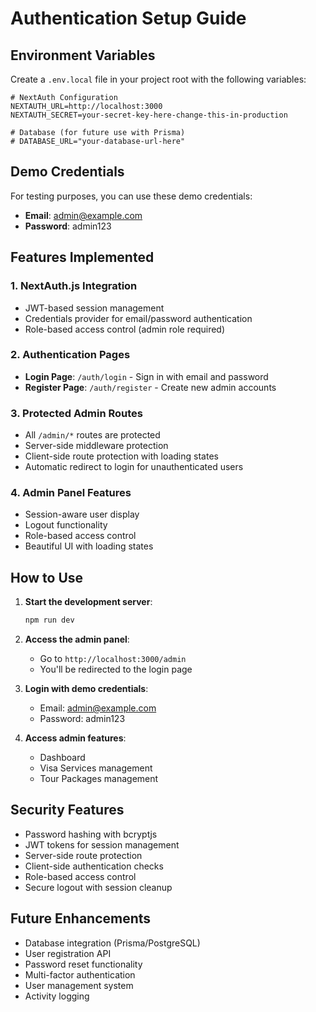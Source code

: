 # Authentication Setup Guide

## Environment Variables

Create a `.env.local` file in your project root with the following variables:

```env
# NextAuth Configuration
NEXTAUTH_URL=http://localhost:3000
NEXTAUTH_SECRET=your-secret-key-here-change-this-in-production

# Database (for future use with Prisma)
# DATABASE_URL="your-database-url-here"
```

## Demo Credentials

For testing purposes, you can use these demo credentials:

- **Email**: admin@example.com
- **Password**: admin123

## Features Implemented

### 1. NextAuth.js Integration
- JWT-based session management
- Credentials provider for email/password authentication
- Role-based access control (admin role required)

### 2. Authentication Pages
- **Login Page**: `/auth/login` - Sign in with email and password
- **Register Page**: `/auth/register` - Create new admin accounts

### 3. Protected Admin Routes
- All `/admin/*` routes are protected
- Server-side middleware protection
- Client-side route protection with loading states
- Automatic redirect to login for unauthenticated users

### 4. Admin Panel Features
- Session-aware user display
- Logout functionality
- Role-based access control
- Beautiful UI with loading states

## How to Use

1. **Start the development server**:
   ```bash
   npm run dev
   ```

2. **Access the admin panel**:
   - Go to `http://localhost:3000/admin`
   - You'll be redirected to the login page

3. **Login with demo credentials**:
   - Email: admin@example.com
   - Password: admin123

4. **Access admin features**:
   - Dashboard
   - Visa Services management
   - Tour Packages management

## Security Features

- Password hashing with bcryptjs
- JWT tokens for session management
- Server-side route protection
- Client-side authentication checks
- Role-based access control
- Secure logout with session cleanup

## Future Enhancements

- Database integration (Prisma/PostgreSQL)
- User registration API
- Password reset functionality
- Multi-factor authentication
- User management system
- Activity logging
